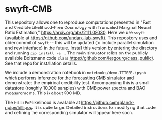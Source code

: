 # swyft-CMB

This repository allows one to reproduce computations presented in "Fast and Credible Likelihood-Free Cosmology with Truncated Marginal Neural Ratio Estimation," https://arxiv.org/abs/2111.08030. Here we use `swyft` (available at https://github.com/undark-lab-swyft). 
This repository uses and older commit of `swyft` -- this will be updated (to include parallel simulation and new interface) in the future.
Install this version by entering the directory and running `pip install -e .`.
The main simulator relies on the publicly available Boltzmann code `class` https://github.com/lesgourg/class_public/. See that repo for installation details.

We include a demonstration notebook in `notebooks/demo-TTTEEE.ipynb`, which performs inference for the
forecasting CMB simulator and demonstrates the empirical credibility test. Accompanying this is a small datastore (roughly 10,000 samples) with CMB power spectra and BAO measurements.
This is about 500 MB.

The `HiLLiPoP` likelihood is available at https://github.com/planck-npipe/hillipop. It is quite large.
Detailed instructions for modifying that code and defining the corresponding simulator will appear here soon.
